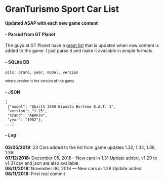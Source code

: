 # GranTurismo Sport Car List
#### Updated ASAP with each new game content

#### - Parsed from GT Planet
The guys at GT Planet have a [great list](https://www.gtplanet.net/gran-turismo-sport-car-list/) that is updated when new content is added to the game. I just parse it and make it available in simple formats.


#### - SQLite DB

    cols: brand, year, model, version
<small>where version is the version of the game</small>

#### - JSON

    [
     {"model": "Abarth 1500 Biposto Bertone B.A.T. 1", 
     "version": "1.25", 
     "brand": "ABARTH", 
     "year": "1952"}, 
    ...]

##### - Log

**02/05/2019:** 23 Cars added to the list from  game updates 1.32, 1.34, 1.36, 1.38  
**07/12/2018:** December 05, 2018 – New cars in 1.31 Update added, v1.29 to v1.31 csv and json are also available  
**08/11/2018:** November 06, 2018 — New cars in 1.29 Update added  
**08/11/2018:** First real commit  
